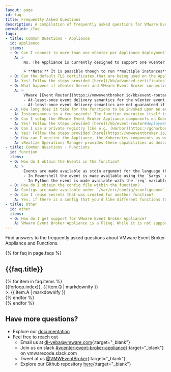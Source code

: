```yaml
---
layout: page
id: faq
title: Frequently Asked Questions
description: A compilation of frequently asked questions for VMware Event Broker Appliance
permalink: /faq
faqs:
- title: Common Questions - Appliance
  id: appliance
  items:
  - Q: Can I connect to more than one vCenter per Appliance deployment?
    A: >
        No. The Appliance is currently designed to support one vCenter as the event source. Customers that are familiar with deploying the components on Kubernetes can deploy multiple instances of the VMware Event Router container.

        > **Note:** It is possible though to run **multiple instances** of the event router with different configurations to address multi-vCenter scenarios.
  - Q: Can the default TLS certificates that are being used on the Appliance be updated?
    A: Yes! Follow the steps provided [here](/kb/advanced-certificates).
  - Q: What happens if vCenter Server and VMware Event Broker connectivity is lost?
    A: >
        VMware [Event Router](https://vmweventbroker.io/kb/event-router) streams vCenter events as they get generated and being stateless, does not persist any event information. To provide a certain level of reliability, the following Event Delivery Guarantees exists: <br/>
        - At-least-once event delivery semantics for the vCenter event provider by checkpointing the event stream into a file. In case of disconnection, the Event Router will replay all vCenter events of the last 10 minutes (10m reiteration) after a successful reconnection. <br/>
        - At-least-once event delivery semantics are not guaranteed if the event router crashes within seconds right after startup and having received *n* events but before creating the first valid checkpoint (current checkpoint interval is 5s). <br/>
  - Q: How long does it take for the functions to be invoked upon an event being generated?
    A: Instantaneous to a few seconds! The function execution itself is not considered in this answer since that is dependent on the logic that is being implemented.
  - Q: Can I setup the VMware Event Broker Appliance components on Kubernetes?
    A: Yes! Follow the steps provided [here](/kb/event-router#deployment).
  - Q: Can I use a private registry like e.g. [Harbor](https://goharbor.io/) to have a source of truth for my functions (images)?
    A: Yes! Follow the steps provided [here](https://vmweventbroker.io/kb/private-registry).
  - Q: How can I monitor the Appliance, the Kubernetes components as well as the functions (pods) in terms of utilization, performance and state?
    A: vRealize Operations Manager provides these capabilities as described [here](https://rguske.github.io/post/monitoring-the-vmware-event-broker-appliance-with-vrealize-operations-manager/).
- title: Common Questions - Functions
  id: function
  items:
  - Q: How do I obtain the Events in the function?
    A: >
        Events are made available as stdin argument for the language that you are writing the function on. For example, <br/>
        - In Powershell the event is made available using the `$args` variable as shown here `$json = $args | ConvertFrom-Json` <br/>
        - In Python the event is made available with the `req` variable as shown here `cevent = json.loads(req)`
  - Q: How do I obtain the config file within the function?
    A: Configs are made available under `/var/etc/config/<configname>` within your container which you can read as a file within your function.
  - Q: Can I reuse secrets that was created for another function?
    A: Yes, if there is a config that you'd like different functions to share, create the secret and ensure your functions `stack.yml` references this secret.
- title: Other
  id: other
  items:
  - Q: How do I get support for VMware Event Broker Appliance?
    A: VMware Event Broker Appliance is a Fling. While it is not supported by GSS, if you find an issue, you can always open a bug on the Flings website or create an issue on our Github. Our team is very responsive and will offer assistance based on impact and availability.
---
```


Find answers to the frequently asked questions about VMware Event Broker Appliance and Functions.

 <div class="faqs section-content p-0 wd-100">
    {% for faq in page.faqs %}
    <h2>{{faq.title}}</h2>
    <div id="{{ faq.id }}" class="list-group mb-4 ">
    {% for item in faq.items %}
        <div class="list-group-item border border-0 ">
            <div class="row align-middle p-0 m-0 font-weight-bold">
                {{forloop.index}}.
                {{ item.Q | markdownify }}
            </div>
            <div class="row align-middle p-0 m-0">
                <span class="font-weight-bold text-white">>. </span> {{ item.A | markdownify }}
            </div>
        </div>
    {% endfor %}
    </div>
    {% endfor %}
</div>

## Have more questions?
- Explore our [documentation](/kb)
- Feel free to reach out
  - Email us at [dl-veba@vmware.com](mailto:dl-veba@vmware.com){:target="_blank"}
  - Join us on slack [#vcenter-event-broker-appliance](https://vmwarecode.slack.com/archives/CQLT9B5AA){:target="_blank"} on vmwarecode.slack.com
  - Tweet at us [@VMWEventBroker](https://twitter.com/VMWEventBroker){:target="_blank"}
  - Explore our Github repository [here](https://github.com/vmware-samples/vcenter-event-broker-appliance){:target="_blank"}